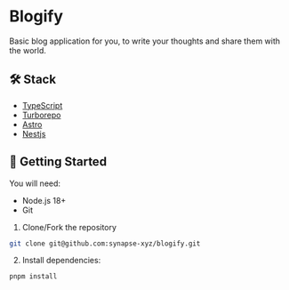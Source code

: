 # Blogify

Basic blog application for you, to write your thoughts and share them with the world.

## 🛠️ Stack

- [TypeScript](https://www.typescriptlang.org/)
- [Turborepo](https://turbo.build/repo)
- [Astro](https://nestjs.com/)
- [Nestjs](https://nestjs.com/)

## 🚀 Getting Started

You will need:
- Node.js 18+
- Git

1. Clone/Fork the repository
```bash
git clone git@github.com:synapse-xyz/blogify.git
```

2. Install dependencies:
```bash
pnpm install
```
